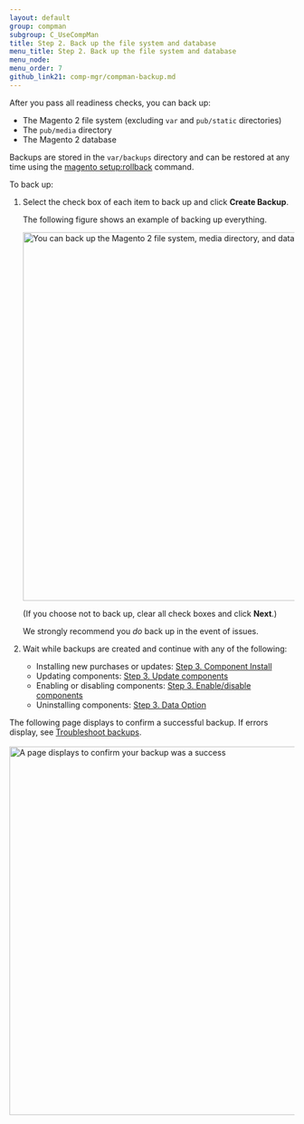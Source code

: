 ```yaml
---
layout: default 
group: compman
subgroup: C_UseCompMan
title: Step 2. Back up the file system and database
menu_title: Step 2. Back up the file system and database
menu_node: 
menu_order: 7
github_link21: comp-mgr/compman-backup.md
---
```


After you pass all readiness checks, you can back up:

*	The Magento 2 file system (excluding `var` and `pub/static` directories)
*	The `pub/media` directory
*	The Magento 2 database

Backups are stored in the `var/backups` directory and can be restored at any time using the <a href="{{ site.gdeurl21 }}install-gde/install/cli/install-cli-uninstall-mods.html#instgde-cli-uninst-mod-roll">magento setup:rollback</a> command.

To back up:

1.	Select the check box of each item to back up and click **Create Backup**.

	The following figure shows an example of backing up everything.

	<img src="{{ site.baseurl }}common/images/cman_create-backup.png" width="650px" alt="You can back up the Magento 2 file system, media directory, and database">

	(If you choose not to back up, clear all check boxes and click **Next**.)

	<div class="bs-callout bs-callout-info" id="info">
      <p>We strongly recommend you <em>do</em> back up in the event of issues.</p>
    </div>

2. 	Wait while backups are created and continue with any of the following:

	*	Installing new purchases or updates: <a href="{{ site.gdeurl21 }}comp-mgr/compman-new-purchase.html">Step 3. Component Install</a>
	*	Updating components: <a href="{{ site.gdeurl21 }}comp-mgr/compman-update.html">Step 3. Update components</a>
	*	Enabling or disabling components: <a href="{{ site.gdeurl21 }}comp-mgr/compman-enable-disable.html">Step 3. Enable/disable components</a>
	*	Uninstalling components: <a href="{{ site.gdeurl21 }}comp-mgr/compman-uninst-data.html">Step 3. Data Option</a>

The following page displays to confirm a successful backup. If errors display, see <a href="{{ site.gdeurl21 }}comp-mgr/trouble/cman/tshoot_backup.html">Troubleshoot backups</a>.<br><br>
<img src="{{ site.baseurl }}common/images/cman_backup-success.png" width="650px" alt="A page displays to confirm your backup was a success">
